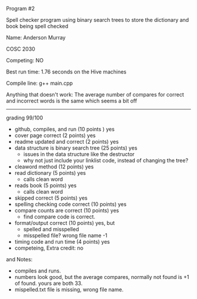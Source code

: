 Program #2

Spell checker program using binary search trees to store the dictionary and book being spell checked

Name: Anderson Murray

COSC 2030

Competing: NO

Best run time: 1.76 seconds on the Hive machines

Compile line: g++ main.cpp

Anything that doesn't work: The average number of compares for correct and incorrect words is the same which seems a bit off

---
grading 99/100<BR>
* github, compiles, and  run (10 points ) yes
* cover page correct (2 points) yes
* readme updated and correct (2 points) yes
* data structure is binary search tree (25 points) yes
  * issues in the data structure like the destructor
  * why not just include your linklist code, instead of changing the tree?
* cleaword method (12 points) yes
* read dictionary (5 points) yes
  * calls clean word
* reads book (5 points) yes
  * calls clean word
* skipped correct (5 points) yes
* spelling checking code correct (10 points) yes
* compare counts are correct (10 points) yes
  * find compare code is correct. 
* format/output correct (10 points) yes, but 
  * spelled and misspelled 
  * misspelled file? wrong file name -1
* timing code and run time (4 points) yes
* competeing, Extra credit: no

and Notes:<BR>
* compiles and runs.
* numbers look good, but the average compares, normally not found is +1 of found.  yours are both 33.
* mispelled.txt file is missing, wrong file name.
